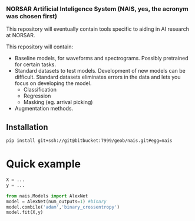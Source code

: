 ### NORSAR Artificial Inteligence System (NAIS, yes, the acronym was chosen first)
This repository will eventually contain tools specific to aiding in AI research at NORSAR.

This repository will contain: 
* Baseline models, for waveforms and spectrograms. Possibly pretrained for certain tasks.
* Standard datasets to test models. Development of new models can be difficult. Standard datasets eliminates errors in the data and lets you focus on developing the model. 
  * Classification
  * Regression
  * Masking (eg. arrival picking)
* Augmentation methods.

## Installation
``pip install git+ssh://git@bitbucket:7999/geob/nais.git#egg=nais``

# Quick example

```python
X = ...
y = ...

from nais.Models import AlexNet
model = AlexNet(num_outputs=1) #binary 
model.combile('adam','binary_crossentropy')
model.fit(X,y)
```
